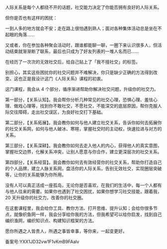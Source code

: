 人际关系是每个人都绕不开的话题，社交能力决定了你能否拥有良好的人际关系。

但你是否也有这样的困扰：

一到人多的地方就会不安；走在路上很怕遇到熟人；面对各种集体活动总是坐在不起眼的角落……

又或者，你在参加各种聚会活动时，跟谁都能聊一聊，一圈下来认识很多人，但活动结束就渐渐断了联系，最后也只成为了好友列表的一堆人名而已……

在经历了一次次的无效社交后，给自己贴上了「我不擅社交」的标签。

别担心，其实这些困扰你的社交问题并不难解决，你只是缺少正确的方法得到改变。这也正是我设计这门《人际关系》课程的初衷。

这门课程，我会从 4 个部分，循序渐进帮助你解决社交问题，升级你的社交力。

第一部分，【关系认知】。我会帮你分析几种常见的社交心理，恐惧心理、羞怯心理、做戏心理等，找到你不敢社交，不愿社交，不能深交的底层原因，帮你克服人际交往障碍，走出社交误区，为良好社交打下基础。

第二部分，【关系拓展】。我会教你如何与他人建立社交关系，告诉你如何去拓展你的社交关系网，如何与他人破冰、寒暄，掌握社交时的主动权，快速拉进与对方的关系。

第三部分，【关系深耕】。我会教你如何去走入他人的内心，获得他人的真实意图，掌握社交边界，化解关系冲突，让别人愿意与你合作，建立更深层次的社交关系。

第四部分，【关系经营】。我会教你如何去有效经营你的社交关系，帮助你打造自己的个人品牌，建立人脉关系网，盘活你的人际关系，告别无效社交，实现圈层突破等，让你的关系能够为你所用。

没有人可以真正活成一座孤岛，无论你是否喜欢，在我们的生活中，每一个人都有与他人往来的需要。如果你也遇到了社交困扰，如果你想学习社交技能，跟着我，20 天升级你的社交力，改善你的社交圈。

在这套课程里，我会给你工具、教你方法、打开思维、提升认知；会给你很多节点，就像织鱼网一样，我会分享给你我的方法，但我希望可以给你启发，找到自己编织渔网，编织知识点、构建知识框架的方法。

愿你所遇之人皆贵人，所遇之事皆幸事，等你来，一起变更好。

备案号:YXX1JD32vw1F1vKmB9FAalv